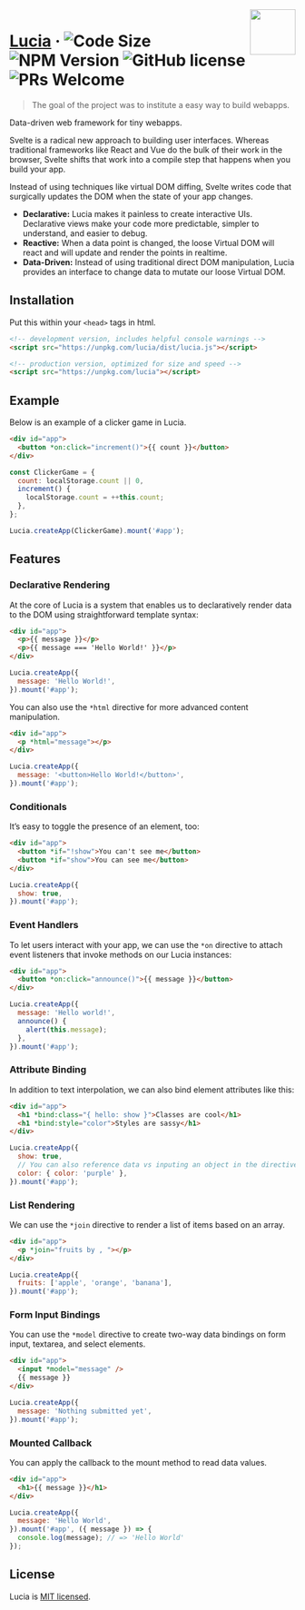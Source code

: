 <img src="https://github.com/luciadotjs/lucia/raw/master/.github/img/logo.svg" width="80px" align="right" />

# [Lucia](https://lucia.js.org) &middot; ![Code Size](https://badgen.net/badgesize/brotli/https/unpkg.com/lucia?color=7460E1&style=flat-square) ![NPM Version](https://img.shields.io/npm/v/lucia?color=%23C454FF&style=flat-square) ![GitHub license](https://img.shields.io/badge/license-MIT-blue.svg?color=%23E676AA&style=flat-square) ![PRs Welcome](https://img.shields.io/badge/PRs-welcome-brightgreen.svg?color=%23FA8A7C&style=flat-square)

> The goal of the project was to institute a easy way to build webapps. 

Data-driven web framework for tiny webapps.

Svelte is a radical new approach to building user interfaces. Whereas traditional frameworks like React and Vue do the bulk of their work in the browser, Svelte shifts that work into a compile step that happens when you build your app.

Instead of using techniques like virtual DOM diffing, Svelte writes code that surgically updates the DOM when the state of your app changes.

- **Declarative:** Lucia makes it painless to create interactive UIs. Declarative views make your code more predictable, simpler to understand, and easier to debug.
- **Reactive:** When a data point is changed, the loose Virtual DOM will react and will update and render the points in realtime.
- **Data-Driven:** Instead of using traditional direct DOM manipulation, Lucia provides an interface to change data to mutate our loose Virtual DOM.



## Installation

Put this within your `<head>` tags in html.

```html
<!-- development version, includes helpful console warnings -->
<script src="https://unpkg.com/lucia/dist/lucia.js"></script>
```

```html
<!-- production version, optimized for size and speed -->
<script src="https://unpkg.com/lucia"></script>
```

## Example

Below is an example of a clicker game in Lucia.

```html
<div id="app">
  <button *on:click="increment()">{{ count }}</button>
</div>
```

```js
const ClickerGame = {
  count: localStorage.count || 0,
  increment() {
    localStorage.count = ++this.count;
  },
};

Lucia.createApp(ClickerGame).mount('#app');
```

## Features

### Declarative Rendering

At the core of Lucia is a system that enables us to declaratively render data to the DOM using straightforward template syntax:

```html
<div id="app">
  <p>{{ message }}</p>
  <p>{{ message === 'Hello World!' }}</p>
</div>
```

```js
Lucia.createApp({
  message: 'Hello World!',
}).mount('#app');
```

You can also use the `*html` directive for more advanced content manipulation.

```html
<div id="app">
  <p *html="message"></p>
</div>
```

```js
Lucia.createApp({
  message: '<button>Hello World!</button>',
}).mount('#app');
```

### Conditionals

It’s easy to toggle the presence of an element, too:

```html
<div id="app">
  <button *if="!show">You can't see me</button>
  <button *if="show">You can see me</button>
</div>
```

```js
Lucia.createApp({
  show: true,
}).mount('#app');
```

### Event Handlers

To let users interact with your app, we can use the `*on` directive to attach event listeners that invoke methods on our Lucia instances:

```html
<div id="app">
  <button *on:click="announce()">{{ message }}</button>
</div>
```

```js
Lucia.createApp({
  message: 'Hello world!',
  announce() {
    alert(this.message);
  },
}).mount('#app');
```

### Attribute Binding

In addition to text interpolation, we can also bind element attributes like this:

```html
<div id="app">
  <h1 *bind:class="{ hello: show }">Classes are cool</h1>
  <h1 *bind:style="color">Styles are sassy</h1>
</div>
```

```js
Lucia.createApp({
  show: true,
  // You can also reference data vs inputing an object in the directive itself
  color: { color: 'purple' },
}).mount('#app');
```

### List Rendering

We can use the `*join` directive to render a list of items based on an array.

```html
<div id="app">
  <p *join="fruits by , "></p>
</div>
```

```js
Lucia.createApp({
  fruits: ['apple', 'orange', 'banana'],
}).mount('#app');
```

### Form Input Bindings

You can use the `*model` directive to create two-way data bindings on form input, textarea, and select elements.

```html
<div id="app">
  <input *model="message" />
  {{ message }}
</div>
```

```js
Lucia.createApp({
  message: 'Nothing submitted yet',
}).mount('#app');
```

### Mounted Callback

You can apply the callback to the mount method to read data values.

```html
<div id="app">
  <h1>{{ message }}</h1>
</div>
```

```js
Lucia.createApp({
  message: 'Hello World',
}).mount('#app', ({ message }) => {
  console.log(message); // => 'Hello World'
});
```

## License

Lucia is [MIT licensed](LICENSE.md).
